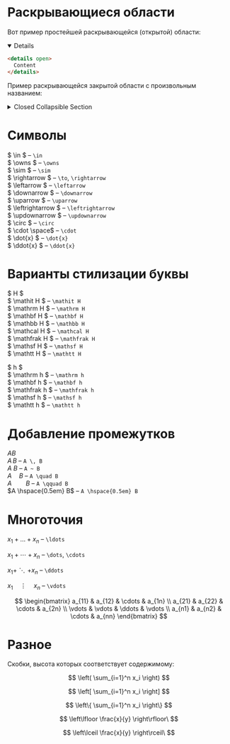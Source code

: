 # Раскрывающиеся области

Вот пример простейшей раскрывающейся (открытой) области:
<details open>

  ```html
  <details open>
    Content
  </details>
  ```
</details>

Пример раскрывающейся закрытой области с произвольным названием:
<details>
  <summary>Closed Collapsible Section</summary>
  
  ### Heading
  1. Foo
  2. Bar
     * Baz
     * Qux

  ### Some Javascript
  ```js
  function logSomething(something) {
    console.log('Something', something);
  }
  ```
</details>

# Символы 

$ \in $ – `\in`<br>
$ \owns $ – `\owns`<br>
$ \sim $ – `\sim` <br>
$ \rightarrow $ – `\to`, `\rightarrow` <br>
$ \leftarrow $ – `\leftarrow` <br>
$ \downarrow $ – `\downarrow` <br>
$ \uparrow $ – `\uparrow` <br>
$ \leftrightarrow $ – `\leftrightarrow` <br>
$ \updownarrow $ – `\updownarrow` <br>
$ \circ $ – `\circ` <br>
$ \cdot \space$ – `\cdot` <br> 
$ \dot{x} $ – `\dot{x}` <br> 
$ \ddot{x} $ – `\ddot{x}` <br> 



# Варианты стилизации буквы


$ H $ <br>
$ \mathit H $ – `\mathit H` <br>
$ \mathrm H $ – `\mathrm H` <br>
$ \mathbf H $ – `\mathbf H` <br>
$ \mathbb H $ – `\mathbb H` <br>
$ \mathcal H $ – `\mathcal H` <br>
$ \mathfrak H $ – `\mathfrak H` <br>
$ \mathsf H $ – `\mathsf H` <br>
$ \mathtt H $ – `\mathtt H` <br>

$ h $ <br>
$ \mathrm h $ – `\mathrm h` <br>
$ \mathbf h $ – `\mathbf h` <br>
$ \mathfrak h $ – `\mathfrak h` <br>
$ \mathsf h $ – `\mathsf h` <br>
$ \mathtt h $ – `\mathtt h` <br>


# Добавление промежутков

$A B$ <br>
$A \, B$ – `A \, B` <br>
$A ~ B$ – `A ~ B` <br>
$A \quad B$ – `A \quad B` <br>
$A \qquad B$ – `A \qquad B` <br>
$A \hspace{0.5em} B$ – `A \hspace{0.5em} B` <br>

# Многоточия

$x_1 + \ldots + x_n$ – `\ldots`

$x_1 + \cdots + x_n$ – `\dots`, `\cdots`
 
$x_1 + \ddots + x_n$ – `\ddots`

$x_1 \quad \vdots \quad x_n$ – `\vdots`

$$
\begin{bmatrix}
a_{11} & a_{12} & \cdots & a_{1n} \\
a_{21} & a_{22} & \cdots & a_{2n} \\
\vdots & \vdots & \ddots & \vdots \\
a_{n1} & a_{n2} & \cdots & a_{nn}
\end{bmatrix}
$$

# Разное

Cкобки, высота которых соответствует содержимому:

$$
\left(  \sum_{i=1}^n x_i \right)
$$

$$
\left[  \sum_{i=1}^n x_i \right]
$$

$$
\left\{  \sum_{i=1}^n x_i \right\}
$$

$$
\left\lfloor \frac{x}{y} \right\rfloor\
$$

$$
\left\lceil \frac{x}{y} \right\rceil\
$$